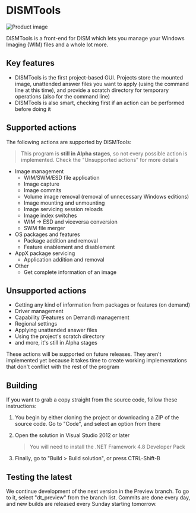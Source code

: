 # DISMTools
 
![Product image](https://user-images.githubusercontent.com/101426328/219872612-e7a8a169-b699-4df0-8656-3f5dc87f95ca.png)

DISMTools is a front-end for DISM which lets you manage your Windows Imaging (WIM) files and a whole lot more.

## Key features

- DISMTools is the first project-based GUI. Projects store the mounted image, unattended answer files you want to apply (using the command line at this time), and provide a scratch directory for temporary operations (also for the command line)
- DISMTools is also smart, checking first if an action can be performed before doing it

## Supported actions

The following actions are supported by DISMTools:

  > This program is **still in Alpha stages**, so not every possible action is implemented. Check the "Unsupported actions" for more details
- Image management
  - WIM/SWM/ESD file application
  - Image capture
  - Image commits
  - Volume image removal (removal of unnecessary Windows editions)
  - Image mounting and unmounting
  - Image servicing session reloads
  - Image index switches
  - WIM -> ESD and viceversa conversion
  - SWM file merger
- OS packages and features
  - Package addition and removal
  - Feature enablement and disablement
- AppX package servicing
  - Application addition and removal
- Other
  - Get complete information of an image
  
## Unsupported actions

- Getting any kind of information from packages or features (on demand)
- Driver management
- Capability (Features on Demand) management
- Regional settings
- Applying unattended answer files
- Using the project's scratch directory
- and more, it's still in Alpha stages

These actions will be supported on future releases. They aren't implemented yet because it takes time to create working implementations that don't conflict with the rest of the program

## Building

If you want to grab a copy straight from the source code, follow these instructions:

1. You begin by either cloning the project or downloading a ZIP of the source code. Go to "Code", and select an option from there
2. Open the solution in Visual Studio 2012 or later

    > You will need to install the .NET Framework 4.8 Developer Pack
    
3. Finally, go to "Build > Build solution", or press CTRL-Shift-B

## Testing the latest

We continue development of the next version in the Preview branch. To go to it, select "dt_preview" from the branch list. Commits are done every day, and new builds are released every Sunday starting tomorrow.